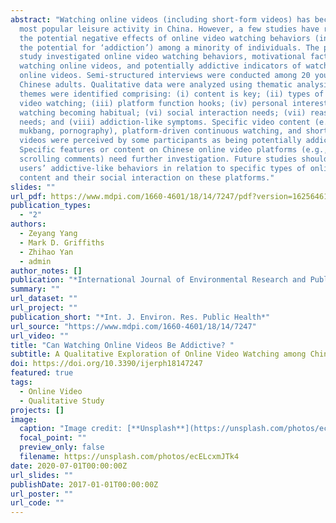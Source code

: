 ```yaml
---
abstract: "Watching online videos (including short-form videos) has become the
  most popular leisure activity in China. However, a few studies have reported
  the potential negative effects of online video watching behaviors (including
  the potential for ‘addiction’) among a minority of individuals. The present
  study investigated online video watching behaviors, motivational factors for
  watching online videos, and potentially addictive indicators of watching
  online videos. Semi-structured interviews were conducted among 20 young
  Chinese adults. Qualitative data were analyzed using thematic analysis. Eight
  themes were identified comprising: (i) content is key; (ii) types of online
  video watching; (iii) platform function hooks; (iv) personal interests; (v)
  watching becoming habitual; (vi) social interaction needs; (vii) reassurance
  needs; and (viii) addiction-like symptoms. Specific video content (e.g.,
  mukbang, pornography), platform-driven continuous watching, and short-form
  videos were perceived by some participants as being potentially addictive.
  Specific features or content on Chinese online video platforms (e.g., ‘Danmu’
  scrolling comments) need further investigation. Future studies should explore
  users’ addictive-like behaviors in relation to specific types of online video
  content and their social interaction on these platforms."
slides: ""
url_pdf: https://www.mdpi.com/1660-4601/18/14/7247/pdf?version=1625646184
publication_types:
  - "2"
authors:
  - Zeyang Yang
  - Mark D. Griffiths
  - Zhihao Yan
  - admin
author_notes: []
publication: "*International Journal of Environmental Research and Public Health*"
summary: ""
url_dataset: ""
url_project: ""
publication_short: "*Int. J. Environ. Res. Public Health*"
url_source: "https://www.mdpi.com/1660-4601/18/14/7247"
url_video: ""
title: "Can Watching Online Videos Be Addictive? "
subtitle: A Qualitative Exploration of Online Video Watching among Chinese Young Adults
doi: https://doi.org/10.3390/ijerph18147247
featured: true
tags:
  - Online Video
  - Qualitative Study
projects: []
image:
  caption: "Image credit: [**Unsplash**](https://unsplash.com/photos/ecELcxmJTk4)"
  focal_point: ""
  preview_only: false
  filename: https://unsplash.com/photos/ecELcxmJTk4
date: 2020-07-01T00:00:00Z
url_slides: ""
publishDate: 2017-01-01T00:00:00Z
url_poster: ""
url_code: ""
---
```

